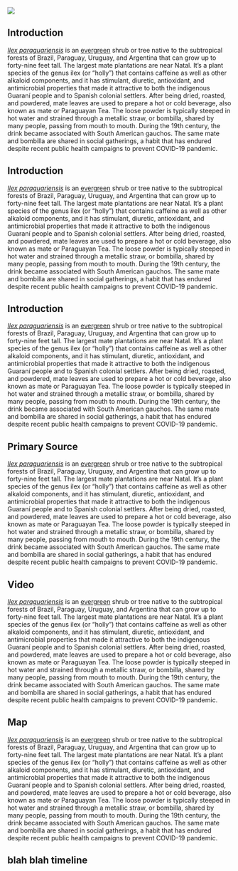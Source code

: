 <a href="https://www.juncture-digital.org"><img src="https://juncture-digital.github.io/juncture/static/images/ve-button.png"></a>

<param ve-config 
       title="Soybean"
       author="Nina Elkadi"
       source-image="https://upload.wikimedia.org/wikipedia/commons/thumb/f/fc/Glycine_max_15-p.bot-glyci.max-033.jpg/1076px-Glycine_max_15-p.bot-glyci.max-033.jpg?20230117172519"
       banner="https://upload.wikimedia.org/wikipedia/commons/thumb/f/fc/Glycine_max_15-p.bot-glyci.max-033.jpg/1076px-Glycine_max_15-p.bot-glyci.max-033.jpg?20230117172519"
       layout="vertical">

## Introduction
[*Ilex paraguariensis*](https://powo.science.kew.org/taxon/urn:lsid:ipni.org:names:315555-2) is an [evergreen](https://www.merriam-webster.com/dictionary/evergreen) shrub or tree native to the subtropical forests of Brazil, Paraguay, Uruguay, and Argentina that can grow up to forty-nine feet tall. The largest mate plantations are near Natal. It’s a plant species of the genus ilex (or “holly”) that contains caffeine as well as other alkaloid components, and it has stimulant, diuretic, antioxidant, and antimicrobial properties that made it attractive to both the indigenous Guaraní people and to Spanish colonial settlers. After being dried, roasted, and powdered, mate leaves are used to prepare a hot or cold beverage, also known as mate or Paraguayan Tea. The loose powder is typically steeped in hot water and strained through a <span data-click-image-zoomto="344,370,219,184">metallic straw, or bombilla</span>, shared by many people, passing from mouth to mouth. During the 19th century, the drink became associated with South American gauchos. The same mate and bombilla are shared in social gatherings, a habit that has endured despite recent public health campaigns to prevent COVID-19 pandemic.

<param ve-entity title="diuretic" eid="Q200656">
<param ve-entity title="antimicrobial" eid="Q68541106">
<param ve-image url="https://upload.wikimedia.org/wikipedia/commons/c/c2/Gauchos_mateando.jpg" title="soybeanpod" description="Wikimedia Commons" fit="contain">

## Introduction
[*Ilex paraguariensis*](https://powo.science.kew.org/taxon/urn:lsid:ipni.org:names:315555-2) is an [evergreen](https://www.merriam-webster.com/dictionary/evergreen) shrub or tree native to the subtropical forests of Brazil, Paraguay, Uruguay, and Argentina that can grow up to forty-nine feet tall. The largest mate plantations are near Natal. It’s a plant species of the genus ilex (or “holly”) that contains caffeine as well as other alkaloid components, and it has stimulant, diuretic, antioxidant, and antimicrobial properties that made it attractive to both the indigenous Guaraní people and to Spanish colonial settlers. After being dried, roasted, and powdered, mate leaves are used to prepare a hot or cold beverage, also known as mate or Paraguayan Tea. The loose powder is typically steeped in hot water and strained through a <span data-click-image-zoomto="344,370,219,184">metallic straw, or bombilla</span>, shared by many people, passing from mouth to mouth. During the 19th century, the drink became associated with South American gauchos. The same mate and bombilla are shared in social gatherings, a habit that has endured despite recent public health campaigns to prevent COVID-19 pandemic.

<param ve-entity title="diuretic" eid="Q200656">
<param ve-entity title="antimicrobial" eid="Q68541106">
<param ve-compare curtain url="https://upload.wikimedia.org/wikipedia/commons/thumb/8/83/Leiden_University_Library_-_Seikei_Zusetsu_vol._18%2C_page_009_-_%E8%B1%86%E8%8A%BD_-_Glycine_max_%28L.%29_Merr.%2C_1804.jpg/640px-Leiden_University_Library_-_Seikei_Zusetsu_vol._18%2C_page_009_-_%E8%B1%86%E8%8A%BD_-_Glycine_max_%28L.%29_Merr.%2C_1804.jpg" title="Soybean illustration" description="Wikimedia Commons" fit="contain">
<param ve-compare url="https://upload.wikimedia.org/wikipedia/commons/thumb/a/ac/Glycine_max_003.JPG/640px-Glycine_max_003.JPG">

## Introduction
[*Ilex paraguariensis*](https://powo.science.kew.org/taxon/urn:lsid:ipni.org:names:315555-2) is an [evergreen](https://www.merriam-webster.com/dictionary/evergreen) shrub or tree native to the subtropical forests of Brazil, Paraguay, Uruguay, and Argentina that can grow up to forty-nine feet tall. The largest mate plantations are near Natal. It’s a plant species of the genus ilex (or “holly”) that contains caffeine as well as other alkaloid components, and it has stimulant, diuretic, antioxidant, and antimicrobial properties that made it attractive to both the indigenous Guaraní people and to Spanish colonial settlers. After being dried, roasted, and powdered, mate leaves are used to prepare a hot or cold beverage, also known as mate or Paraguayan Tea. The loose powder is typically steeped in hot water and strained through a <span data-click-image-zoomto="344,370,219,184">metallic straw, or bombilla</span>, shared by many people, passing from mouth to mouth. During the 19th century, the drink became associated with South American gauchos. The same mate and bombilla are shared in social gatherings, a habit that has endured despite recent public health campaigns to prevent COVID-19 pandemic.

<param ve-plant-specimen jpid="10.5555/al.ap.specimen.m0121623">
<param ve-entity title="diuretic" eid="Q200656">
<param ve-entity title="antimicrobial" eid="Q68541106">
<param ve-image url="https://upload.wikimedia.org/wikipedia/commons/thumb/9/93/202002_Model_plant_glycine_max.svg/640px-202002_Model_plant_glycine_max.svg.png">

## Primary Source
[*Ilex paraguariensis*](https://powo.science.kew.org/taxon/urn:lsid:ipni.org:names:315555-2) is an [evergreen](https://www.merriam-webster.com/dictionary/evergreen) shrub or tree native to the subtropical forests of Brazil, Paraguay, Uruguay, and Argentina that can grow up to forty-nine feet tall. The largest mate plantations are near Natal. It’s a plant species of the genus ilex (or “holly”) that contains caffeine as well as other alkaloid components, and it has stimulant, diuretic, antioxidant, and antimicrobial properties that made it attractive to both the indigenous Guaraní people and to Spanish colonial settlers. After being dried, roasted, and powdered, mate leaves are used to prepare a hot or cold beverage, also known as mate or Paraguayan Tea. The loose powder is typically steeped in hot water and strained through a <span data-click-image-zoomto="344,370,219,184">metallic straw, or bombilla</span>, shared by many people, passing from mouth to mouth. During the 19th century, the drink became associated with South American gauchos. The same mate and bombilla are shared in social gatherings, a habit that has endured despite recent public health campaigns to prevent COVID-19 pandemic.

<param ve-iframe src="https://books.google.com/books?id=Xlo_l2fFjpsC&newbks=0&dq=soybean&pg=PP7&output=embed">

## Video
[*Ilex paraguariensis*](https://powo.science.kew.org/taxon/urn:lsid:ipni.org:names:315555-2) is an [evergreen](https://www.merriam-webster.com/dictionary/evergreen) shrub or tree native to the subtropical forests of Brazil, Paraguay, Uruguay, and Argentina that can grow up to forty-nine feet tall. The largest mate plantations are near Natal. It’s a plant species of the genus ilex (or “holly”) that contains caffeine as well as other alkaloid components, and it has stimulant, diuretic, antioxidant, and antimicrobial properties that made it attractive to both the indigenous Guaraní people and to Spanish colonial settlers. After being dried, roasted, and powdered, mate leaves are used to prepare a hot or cold beverage, also known as mate or Paraguayan Tea. The loose powder is typically steeped in hot water and strained through a <span data-click-image-zoomto="344,370,219,184">metallic straw, or bombilla</span>, shared by many people, passing from mouth to mouth. During the 19th century, the drink became associated with South American gauchos. The same mate and bombilla are shared in social gatherings, a habit that has endured despite recent public health campaigns to prevent COVID-19 pandemic.

<param ve-video id="5EgDprpqtKM">

## Map
[*Ilex paraguariensis*](https://powo.science.kew.org/taxon/urn:lsid:ipni.org:names:315555-2) is an [evergreen](https://www.merriam-webster.com/dictionary/evergreen) shrub or tree native to the subtropical forests of Brazil, Paraguay, Uruguay, and Argentina that can grow up to forty-nine feet tall. The largest mate plantations are near Natal. It’s a plant species of the genus ilex (or “holly”) that contains caffeine as well as other alkaloid components, and it has stimulant, diuretic, antioxidant, and antimicrobial properties that made it attractive to both the indigenous Guaraní people and to Spanish colonial settlers. After being dried, roasted, and powdered, mate leaves are used to prepare a hot or cold beverage, also known as mate or Paraguayan Tea. The loose powder is typically steeped in hot water and strained through a <span data-click-image-zoomto="344,370,219,184">metallic straw, or bombilla</span>, shared by many people, passing from mouth to mouth. During the 19th century, the drink became associated with South American gauchos. The same mate and bombilla are shared in social gatherings, a habit that has endured despite recent public health campaigns to prevent COVID-19 pandemic.

<param ve-map
       center="129.5, 46.5"
       zoom="3"
       title="Manchuria"
       prefer-geojson>
<param ve-map-layer geojson
       url="manchuriamap.json"
       show-labels
       stroke-width="0">


## blah blah timeline

<param ve-knightlab-timeline source="1iLFw-10EhV01iszqWYE68qcZcGvSZVaMkqrCYh9BU4o" timenav-position="bottom" hash-bookmark="false” initial-zoom="1" height="750">
